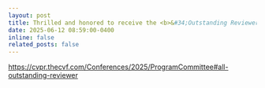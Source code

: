 ```yaml
---
layout: post
title: Thrilled and honored to receive the <b>&#34;Outstanding Reviewer Award&#34;</b> from the Program Committee of the <b>Computer Vision and Pattern Recognition</b> (<b>CVPR</b>) 2025!
date: 2025-06-12 08:59:00-0400
inline: false
related_posts: false
---
```


<a href="https://cvpr.thecvf.com/Conferences/2025/ProgramCommittee#all-outstanding-reviewer">https&#58;&#47;&#47;cvpr.thecvf.com&#47;Conferences&#47;2025&#47;ProgramCommittee&#35;all-outstanding-reviewer<a>
